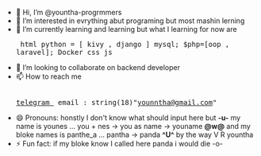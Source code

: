 - 👋 Hi, I’m @yountha-progrmmers
- 👀 I’m interested in evrything abut programing but most mashin lerning
- 🌱 I’m currently learning and learning but what I learning for now are
          <HTML>
                    <pre>
                              html
                              python = [ kivy , django ]
                              mysql;
                              $php=[oop , laravel];
                              Docker
                              css
                              js
                    </pre>
          </html>
- 💞️ I’m looking to collaborate on backend developer
- 📫 How to reach me <pre>
                      <a href = https://t.me/ACE_7_youname_7>
                        telegram
                      </a>
                      email :  string(18)"younntha@gmail.com"
                    </pre>
- 😄 Pronouns: honstly I don't know what should input here but **-u-**
  my name is younes ... you + nes -> you as name -> youname **@w@**
  and my bloke names is panthe_a ... pantha  -> panda **^U^**
  by the way V R yountha
- ⚡ Fun fact: if my bloke know I called here panda i would die -o-

<!---
yountha-progrmmers/yountha-progrmmers is a ✨ special ✨ repository because its `README.md` (this file) appears on your GitHub profile.
You can click the Preview link to take a look at your changes.
--->
